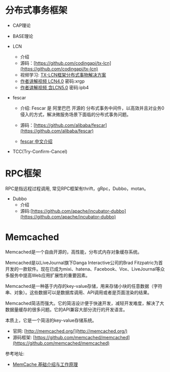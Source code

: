 # 分布式事务框架
- CAP理论
- BASE理论
- LCN
   - 介绍
   - 源码：[https://github.com/codingapi/tx-lcn](https://github.com/codingapi/tx-lcn) 
   - 视频学习: [TX-LCN框架分布式事物解决方案](https://www.bilibili.com/video/av43879970/)
   - [作者讲解视频 LCN4.0](https://pan.baidu.com/s/1VrW7xKauGgH5YE-JXWFqcw)  密码:xrgp
   - [作者讲解视频 含LCN5.0](https://pan.baidu.com/s/1xcL3Ym90uFk1AOAIGfasqA)  密码:ipb4

- fescar
   - 介绍: Fescar 是 阿里巴巴 开源的 分布式事务中间件，以高效并且对业务0侵入的方式，解决微服务场景下面临的分布式事务问题。

   - 源码：[https://github.com/alibaba/fescar](https://github.com/alibaba/fescar)    
   - [fescar 中文介绍](https://github.com/seata/seata/wiki/Home_Chinese)


- TCC(Try-Confirm-Cancel)  
   
   
# RPC框架 
RPC是指远程过程调用, 常见RPC框架有thrift，gRpc，Dubbo，motan。

- Dubbo
   - 介绍
   - 源码:[https://github.com/apache/incubator-dubbo](https://github.com/apache/incubator-dubbo) 

   
   
# Memcached
Memcached是一个自由开源的，高性能，分布式内存对象缓存系统。

Memcached是以LiveJournal旗下Danga Interactive公司的Brad Fitzpatric为首开发的一款软件。现在已成为mixi、hatena、Facebook、Vox、LiveJournal等众多服务中提高Web应用扩展性的重要因素。

Memcached是一种基于内存的key-value存储，用来存储小块的任意数据（字符串、对象）。这些数据可以是数据库调用、API调用或者是页面渲染的结果。

Memcached简洁而强大。它的简洁设计便于快速开发，减轻开发难度，解决了大数据量缓存的很多问题。它的API兼容大部分流行的开发语言。

本质上，它是一个简洁的key-value存储系统。

- 官网: [http://memcached.org/](http://memcached.org/)
- 源码框架: [https://github.com/memcached/memcached](https://github.com/memcached/memcached)
   
参考地址:

- [MemCache 基础介绍与工作原理](https://segmentfault.com/a/1190000012950110)
